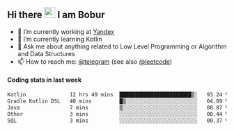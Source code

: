 ## Hi there <img src="https://media.giphy.com/media/hvRJCLFzcasrR4ia7z/giphy.gif" width="25px" height="25px"> I am Bobur

- 💼 I’m currently working at [Yandex](https://yandex.ru/)
- 🌱 I’m currently learning Kotlin
- 💬 Ask me about anything related to Low Level Programming or Algorithm and Data Structures
- 📫 How to reach me: [@telegram](https://t.me/octoant) (see also [@leetcode](https://leetcode.com/octoant/))    

#### Coding stats in last week

<!--START_SECTION:waka-->

```txt
Kotlin              12 hrs 49 mins  ███████████████████████▒░   93.24 %
Gradle Kotlin DSL   40 mins         █▒░░░░░░░░░░░░░░░░░░░░░░░   04.89 %
Java                7 mins          ▒░░░░░░░░░░░░░░░░░░░░░░░░   00.87 %
Other               3 mins          ░░░░░░░░░░░░░░░░░░░░░░░░░   00.44 %
SQL                 3 mins          ░░░░░░░░░░░░░░░░░░░░░░░░░   00.37 %
```

<!--END_SECTION:waka-->
